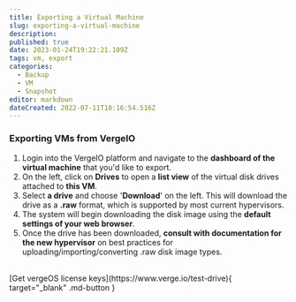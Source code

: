 ```yaml
---
title: Exporting a Virtual Machine
slug: exporting-a-virtual-machine
description: 
published: true
date: 2023-01-24T19:22:21.109Z
tags: vm, export
categories:
  - Backup
  - VM
  - Snapshot
editor: markdown
dateCreated: 2022-07-11T18:16:54.516Z
---
```


### Exporting VMs from VergeIO

1. Login into the VergeIO platform and navigate to the **dashboard of the virtual machine** that you'd like to export.
1. On the left, click on **Drives** to open a **list view** of the virtual disk drives attached to **this VM**.
1. Select **a drive** and choose '**Download**' on the left.  This will download the drive as a **.raw** format, which is supported by most current hypervisors.
1. The system will begin downloading the disk image using the **default settings of your web browser**.
1. Once the drive has been downloaded, **consult with documentation for the new hypervisor** on best practices for uploading/importing/converting .raw disk image types.

<br>
[Get vergeOS license keys](https://www.verge.io/test-drive){ target="_blank" .md-button }